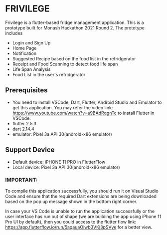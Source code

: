 # FRIVILEGE

Frivilege is a flutter-based fridge management application. This is a prototype built for Monash Hackathon 2021 Round 2. The prototype includes 
- Login and Sign Up
- Home Page
- Notification
- Suggested Recipe based on the food list in the refridgerator
- Receipt and Food Scanning to detect food life span
- Life Span Analysis
- Food List in the user's refridgerator

## Prerequisites
- You need to install VSCode, Dart, Flutter, Android Studio and Emulator to get this application. You may refer the video link: https://www.youtube.com/watch?v=a9BAdRqgnTc to install Flutter in VSCode.
- flutter 2.5.3 
- dart 2.14.4
- emulator: Pixel 3a API 30(android-x86 emulator)

## Support Device
- Default device: iPHONE 11 PRO in FlutterFlow
- Local device: Pixel 3a API 30(android-x86 emulator)

### IMPORTANT:

To compile this application successfully, you should run it on Visual Studio Code and ensure that the required Dart extensions are being downloaded based on the pop up message shown in the bottom right corner.

In case your VS Code is unable to run the application successfully or the user interface has run out of shape (we are building the app using iPhone 11 Pro UI by default), then you could access to the flutter flow link: https://app.flutterflow.io/run/5aqauaOiwb3VKj3pSVye for a better view.
